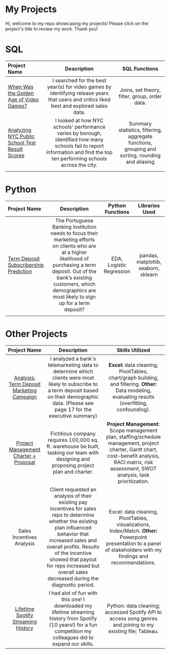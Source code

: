 # My Projects
Hi, welcome to my repo showcasing my projects! Please click on the project's title to review my work. Thank you!

# SQL

| Project Name        | Description          | SQL Functions  |
| :------------------- |:---------------------:| :--------------:|
| [When Was the Golden Age of Video Games?](https://github.com/kegraham91/My-Projects/blob/main/When%20Was%20the%20Golden%20Age%20of%20Video%20Games%3F.ipynb)     | I searched for the best year(s) for video games by identifying release years that users and critics liked best and  explored sales data. | Joins, set theory, filter, group, order data. |
| [Analyzing NYC Public School Test Result Scores](https://github.com/kegraham91/My-Projects/blob/main/Analyzing%20NYC%20Public%20School%20Test%20Result%20Scores.ipynb)  | I looked at how NYC schools' performance varies by borough, identified how many schools fail to report information and find the top ten performing schools across the city.   |   Summary statistics, filtering, aggregate functions, grouping and sorting, rounding and aliasing |
|  |  |   |

# Python

| Project Name        | Description          | Python Functions  | Libraries Used  |
| :------------------- |:---------------------:| :--------------:| :---------------------:|
| [Term Deposit Subscribership Prediction](https://github.com/kegraham91/My-Projects/blob/main/graham-krista-bta419-w23%20(2).ipynb)     | The Portuguese Banking Institution needs to focus their marketing efforts on clients who are at a higher likelihood of purchasing a term deposit. Out of the bank’s existing customers, which demographics are most likely to sign up for a term deposit? | EDA, Logistic Regression | pandas, matplotlib, seaborn, sklearn
|  |  |   |

# Other Projects

| Project Name        | Description           | Skills Utilized  |
| :-------------------: |:---------------------:| :--------------:|
| [Analysis: Term Deposit Marketing Campaign](https://github.com/kegraham91/My-Projects/blob/main/Data%20Analytics_Banking%20Data.pdf) | I analyzed a bank's telemarketing data to determine which clients were most likely to subscribe to a term deposit based on their demographic data. (Please see page 17 for the executive summary)| <b>Excel:</b> data cleaning, PivotTables, chart/graph building, and filtering.   <b>Other:</b> Data modeling, evaluating results (overfitting, confounding). |
| [Project Management Charter + Proposal](https://github.com/kegraham91/My-Projects/blob/main/GSCM450FinalProject.pdf) | Fictitious company requires 100,000 sq. ft. warehouse be built, tasking our team with designing and proposing project plan and charter. | **Project Management**: Scope management plan, staffing/schedule management, project charter, Gantt chart, cost-benefit analysis, RACI matrix, risk assessment, SWOT analysis, task prioritization. |
| Sales Incentives Analysis |Client requested an analysis of their existing pay incentives for sales reps to determine whether the existing plan influenced behavior that increased sales and overall profits. Results of the incentive showed that payout for reps increased but overall sales decreased during the diagnostic period. | Excel: data cleaning, PivotTables, visualizations, Index/Match.  <b>Other:</b> Powerpoint presentation to a panel of stakeholders with my findings and recommendations.  |
| [Lifetime Spotify Streaming History](https://public.tableau.com/views/StreamingHistory_v_3/Dashboard2?:language=en-US&:sid=&:display_count=n&:origin=viz_share_link) | I had alot of fun with this one! I downloaded my lifetime streaming history from Spotify (10 years!) for a fun competition my colleagues did to expand our skills. | Python: data cleaning; accessed Spotify API to access song genres and joining to my existing file; Tableau.  |
